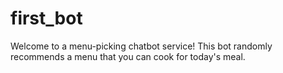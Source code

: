 # first_bot
Welcome to a menu-picking chatbot service!
This bot randomly recommends a menu that you can cook for today's meal.
